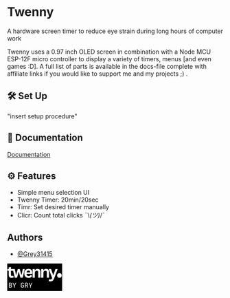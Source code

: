 
# Twenny

A hardware screen timer to reduce eye strain during long hours of computer work

Twenny uses a 0.97 inch OLED screen in combination with a Node MCU ESP-12F micro controller to display a variety of timers, menus \[and even games :D\]. 
A full list of parts is available in the docs-file complete with affiliate links if you would like to support me and my projects ;) .


## 🛠️ Set Up

"insert setup procedure"




## 📄 Documentation

[Documentation](https://github.com/Grey31415/Twenny/blob/main/Docs)


## ⚙️ Features

- Simple menu selection UI
- Twenny Timer: 20min/20sec
- Timr: Set desired timer manually
- Clicr: Count total clicks ¯\\_(ツ)_/¯


## Authors

- [@Grey31415](https://github.com/Grey31415)



![Logo](https://github.com/Grey31415/Twenny/blob/main/Design/OLED%20Graphics/twenny%20menu%20png/1.png)

